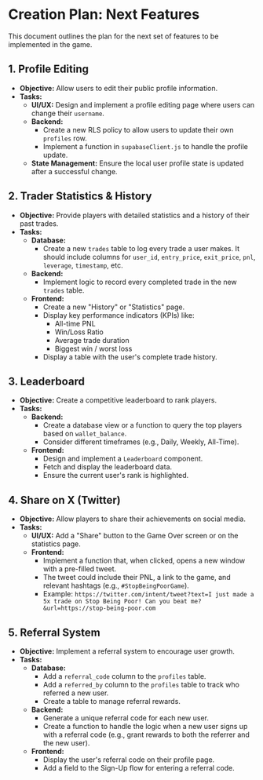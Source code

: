 # Creation Plan: Next Features

This document outlines the plan for the next set of features to be implemented in the game.

## 1. Profile Editing

- **Objective:** Allow users to edit their public profile information.
- **Tasks:**
    - **UI/UX:** Design and implement a profile editing page where users can change their `username`.
    - **Backend:**
        - Create a new RLS policy to allow users to update their own `profiles` row.
        - Implement a function in `supabaseClient.js` to handle the profile update.
    - **State Management:** Ensure the local user profile state is updated after a successful change.

## 2. Trader Statistics & History

- **Objective:** Provide players with detailed statistics and a history of their past trades.
- **Tasks:**
    - **Database:**
        - Create a new `trades` table to log every trade a user makes. It should include columns for `user_id`, `entry_price`, `exit_price`, `pnl`, `leverage`, `timestamp`, etc.
    - **Backend:**
        - Implement logic to record every completed trade in the new `trades` table.
    - **Frontend:**
        - Create a new "History" or "Statistics" page.
        - Display key performance indicators (KPIs) like:
            - All-time PNL
            - Win/Loss Ratio
            - Average trade duration
            - Biggest win / worst loss
        - Display a table with the user's complete trade history.

## 3. Leaderboard

- **Objective:** Create a competitive leaderboard to rank players.
- **Tasks:**
    - **Backend:**
        - Create a database view or a function to query the top players based on `wallet_balance`.
        - Consider different timeframes (e.g., Daily, Weekly, All-Time).
    - **Frontend:**
        - Design and implement a `Leaderboard` component.
        - Fetch and display the leaderboard data.
        - Ensure the current user's rank is highlighted.

## 4. Share on X (Twitter)

- **Objective:** Allow players to share their achievements on social media.
- **Tasks:**
    - **UI/UX:** Add a "Share" button to the Game Over screen or on the statistics page.
    - **Frontend:**
        - Implement a function that, when clicked, opens a new window with a pre-filled tweet.
        - The tweet could include their PNL, a link to the game, and relevant hashtags (e.g., `#StopBeingPoorGame`).
        - Example: `https://twitter.com/intent/tweet?text=I just made a 5x trade on Stop Being Poor! Can you beat me?&url=https://stop-being-poor.com`

## 5. Referral System

- **Objective:** Implement a referral system to encourage user growth.
- **Tasks:**
    - **Database:**
        - Add a `referral_code` column to the `profiles` table.
        - Add a `referred_by` column to the `profiles` table to track who referred a new user.
        - Create a table to manage referral rewards.
    - **Backend:**
        - Generate a unique referral code for each new user.
        - Create a function to handle the logic when a new user signs up with a referral code (e.g., grant rewards to both the referrer and the new user).
    - **Frontend:**
        - Display the user's referral code on their profile page.
        - Add a field to the Sign-Up flow for entering a referral code.